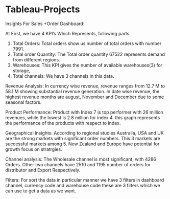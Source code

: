 # Tableau-Projects
Insights For Sales +Order Dashboard:

At First, we have 4 KPI’s Which Represents, following parts
1.	Total Orders:
Total orders show us number of total orders with number 7991.
2.	Total order Quantity:
The Total order quantity 67522 represents demand from different regions.
3.	Warehouses:
      This KPI gives the number of available warehouses(3) for storage,
4.	Total channels:
      We have 3 channels in this data.

Revenue Analysis:
In currency wise revenue, revenue ranges from 12.7 M to 58.1 M showing substantial revenue generation.
In date wise revenue, the highest revenue months are august, November and December due to some seasonal factors.

Product Performance:
Product with Index 7 is top performer with 26 million revenues, while the lowest is 2.8 million for index 4. this graph represents the performance of the products with respect to index.

Geographical Insights:
 According to regional studies Australia, USA and UK are the strong markets with significant order numbers. This 3 markets are successful markets among 5.
New Zealand and Europe have potential for growth focus on stratrgies.

Channel analysis:
The Wholesale channel is most significant, with 4286 Orders.
Other two channels have 2510 and 1195 number of orders for distributor and Export Respectively.

Filters:
For sort the data in particular manner we have 3 filters in dashboard channel, currency code and warehouse code these are 3 filters which we can use to get a data as we want.
